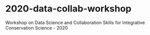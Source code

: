 # 2020-data-collab-workshop
Workshop on Data Science and Collaboration Skills for Integrative Conservation Science - 2020
